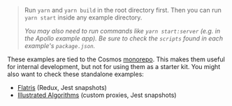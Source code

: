 > Run `yarn` and `yarn build` in the root directory first. Then you can run `yarn start` inside any example directory.
>
> _You may also need to run commands like `yarn start:server` (e.g. in the Apollo example app). Be sure to check the `scripts` found in each example's `package.json`._

These examples are tied to the Cosmos [monorepo](../CONTRIBUTING.md#monorepo). This makes them useful for internal development, but not for using them as a starter kit. You might also want to check these standalone examples:

* [Flatris](https://github.com/skidding/flatris) (Redux, Jest snapshots)
* [Illustrated Algorithms](https://github.com/skidding/illustrated-algorithms) (custom proxies, Jest snapshots)
